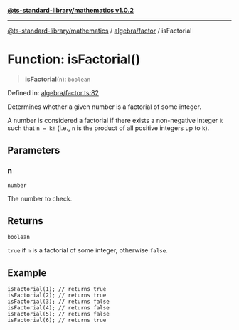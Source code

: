 [**@ts-standard-library/mathematics v1.0.2**](../../../README.md)

***

[@ts-standard-library/mathematics](../../../README.md) / [algebra/factor](../README.md) / isFactorial

# Function: isFactorial()

> **isFactorial**(`n`): `boolean`

Defined in: [algebra/factor.ts:82](https://github.com/gabaudette/ts-stdlib/blob/4a412e6fb273dc9fcab54b84c05921f52dac4b3f/packages/mathematics/src/algebra/factor.ts#L82)

Determines whether a given number is a factorial of some integer.

A number is considered a factorial if there exists a non-negative integer `k`
such that `n = k!` (i.e., `n` is the product of all positive integers up to `k`).

## Parameters

### n

`number`

The number to check.

## Returns

`boolean`

`true` if `n` is a factorial of some integer, otherwise `false`.

## Example

```
isFactorial(1); // returns true
isFactorial(2); // returns true
isFactorial(3); // returns false
isFactorial(4); // returns false
isFactorial(5); // returns false
isFactorial(6); // returns true
```
